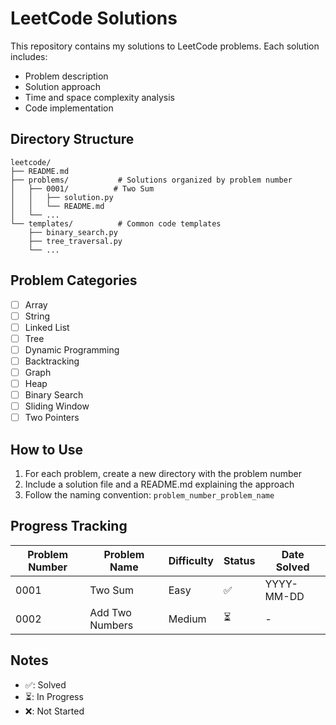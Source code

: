 # LeetCode Solutions

This repository contains my solutions to LeetCode problems. Each solution includes:
- Problem description
- Solution approach
- Time and space complexity analysis
- Code implementation

## Directory Structure

```
leetcode/
├── README.md
├── problems/           # Solutions organized by problem number
│   ├── 0001/          # Two Sum
│   │   ├── solution.py
│   │   └── README.md
│   └── ...
└── templates/          # Common code templates
    ├── binary_search.py
    ├── tree_traversal.py
    └── ...
```

## Problem Categories

- [ ] Array
- [ ] String
- [ ] Linked List
- [ ] Tree
- [ ] Dynamic Programming
- [ ] Backtracking
- [ ] Graph
- [ ] Heap
- [ ] Binary Search
- [ ] Sliding Window
- [ ] Two Pointers

## How to Use

1. For each problem, create a new directory with the problem number
2. Include a solution file and a README.md explaining the approach
3. Follow the naming convention: `problem_number_problem_name`

## Progress Tracking

| Problem Number | Problem Name | Difficulty | Status | Date Solved |
|----------------|--------------|------------|--------|-------------|
| 0001 | Two Sum | Easy | ✅ | YYYY-MM-DD |
| 0002 | Add Two Numbers | Medium | ⏳ | - |

## Notes

- ✅: Solved
- ⏳: In Progress
- ❌: Not Started 